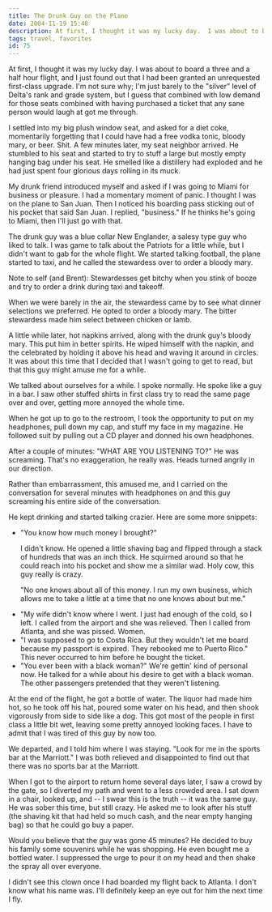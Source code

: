 ```yaml
---
title: The Drunk Guy on the Plane
date: 2004-11-19 15:48
description: At first, I thought it was my lucky day.  I was about to board a three and a half hour flight, and I just found out that I had been granted an unrequested first-class upgrade.  I'm not sure why; I'm just barely to the "silver" level of Delta's rank and grade system, but I guess that combined with low demand for those seats combined with having purchased a ticket that any sane person would laugh at got me through.
tags: travel, favorites
id: 75
---
```

At first, I thought it was my lucky day.  I was about to board a three and a half hour flight, and I just found out that I had been granted an unrequested first-class upgrade.  I'm not sure why; I'm just barely to the "silver" level of Delta's rank and grade system, but I guess that combined with low demand for those seats combined with having purchased a ticket that any sane person would laugh at got me through.

I settled into my big plush window seat, and asked for a diet coke, momentarily forgetting that I could have had a free vodka tonic, bloody mary, or beer.  Shit.  A few minutes later, my seat neighbor arrived.  He stumbled to his seat and started to try to stuff a large but mostly empty hanging bag under his seat.  He smelled like a distillery had exploded and he had just spent four glorious days rolling in its muck.

My drunk friend introduced myself and asked if I was going to Miami for business or pleasure.  I had a momentary moment of panic.  I thought I was on the plane to San Juan.  Then I noticed his boarding pass sticking out of his pocket that said San Juan.  I replied, "business."  If he thinks he's going to Miami, then I'll just go with that.

The drunk guy was a blue collar New Englander, a salesy type guy who liked to talk.  I was game to talk about the Patriots for a little while, but I didn't want to gab for the whole flight.  We started talking football, the plane started to taxi, and he called the stewardess over to order a bloody mary.

Note to self (and Brent):  Stewardesses get bitchy when you stink of booze and try to order a drink during taxi and takeoff.

When we were barely in the air, the stewardess came by to see what dinner selections we preferred.  He opted to order a bloody mary.  The bitter stewardess made him select between chicken or lamb.

A little while later, hot napkins arrived, along with the drunk guy's bloody mary.  This put him in better spirits.  He wiped himself with the napkin, and the celebrated by holding it above his head and waving it around in circles.  It was about this time that I decided that I wasn't going to get to read, but that this guy might amuse me for a while.

We talked about ourselves for a while.  I spoke normally.  He spoke like a guy in a bar.  I saw other stuffed shirts in first class try to read the same page over and over, getting more annoyed the whole time.

When he got up to go to the restroom, I took the opportunity to put on my headphones, pull down my cap, and stuff my face in my magazine.  He followed suit by pulling out a CD player and donned his own headphones.

After a couple of minutes:  "WHAT ARE YOU LISTENING TO?"  He was screaming.  That's no exaggeration, he really was.  Heads turned angrily in our direction.  

Rather than embarrassment, this amused me, and I carried on the conversation for several minutes with headphones on and this guy screaming his entire side of the conversation.

He kept drinking and started talking crazier.  Here are some more snippets:

<ul><li>"You know how much money I brought?"  

I didn't know.  He opened a little shaving bag and flipped through a stack of hundreds that was an inch thick.  He squirmed around so that he could reach into his pocket and show me a similar wad.  Holy cow, this guy really is crazy.

"No one knows about all of this money.  I run my own business, which allows me to take a little at a time that no one knows about but me."</li>

<li>"My wife didn't know where I went.  I just had enough of the cold, so I left.  I called from the airport and she was relieved.  Then I called from Atlanta, and she was pissed.  Women.</li>

<li>"I was supposed to go to Costa Rica. But they wouldn't let me board because my passport is expired.  They rebooked me to Puerto Rico."  This never occurred to him before he bought the ticket.</li>

<li>"You ever been with a black woman?"  We're gettin' kind of personal now.  He talked for a while about his desire to get with a black woman.  The other passengers pretended that they weren't listening.</li></ul>

At the end of the flight, he got a bottle of water.  The liquor had made him hot, so he took off his hat, poured some water on his head, and then shook vigorously from side to side like a dog.  This got most of the people in first class a little bit wet, leaving some pretty annoyed looking faces.  I have to admit that I was tired of this guy by now too.

We departed, and I told him where I was staying.  "Look for me in the sports bar at the Marriott."  I was both relieved and disappointed to find out that there was no sports bar at the Marriott.

When I got to the airport to return home several days later, I saw a crowd by the gate, so I diverted my path and went to a less crowded area.  I sat down in a chair, looked up, and -- I swear this is the truth -- it was the same guy.  He was sober this time, but still crazy.  He asked me to look after his stuff (the shaving kit that had held so much cash, and the near empty hanging bag) so that he could go buy a paper.

Would you believe that the guy was gone 45 minutes?  He decided to buy his family some souvenirs while he was shopping.  He even bought me a bottled water.  I suppressed the urge to pour it on my head and then shake the spray all over everyone.

I didn't see this clown once I had boarded my flight back to Atlanta.  I don't know what his name was.  I'll definitely keep an eye out for him the next time I fly.


